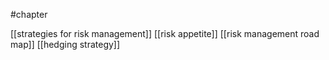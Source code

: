 #chapter 

[[strategies for risk management]]
[[risk appetite]]
[[risk management road map]]
[[hedging strategy]]
